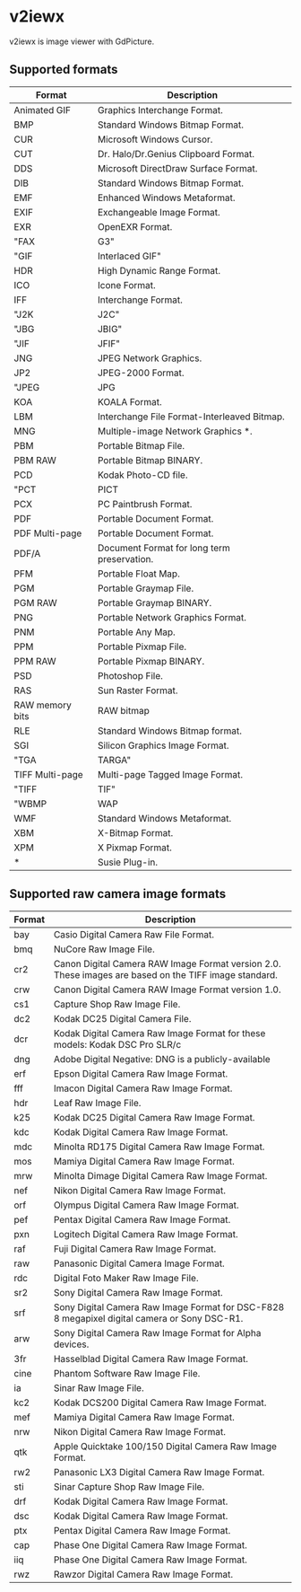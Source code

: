 # v2iewx
v2iewx is image viewer with GdPicture.

## Supported formats
Format|Description
----|----
Animated GIF|Graphics Interchange Format.
BMP|Standard Windows Bitmap Format.
CUR|Microsoft Windows Cursor.
CUT|Dr. Halo/Dr.Genius Clipboard Format.
DDS|Microsoft DirectDraw Surface Format.
DIB|Standard Windows Bitmap Format.
EMF|Enhanced Windows Metaformat.
EXIF|Exchangeable Image Format.
EXR|OpenEXR Format.
"FAX| G3"|Group 3 Raw Fax Format.
"GIF| Interlaced GIF"|Graphics Interchange Format.
HDR|High Dynamic Range Format.
ICO|Icone Format.
IFF|Interchange Format.
"J2K| J2C"|JPEG-2000 Codestream.
"JBG| JBIG"|Joint Bi-level Image Experts Group.
"JIF| JFIF"|JPEG File Interchange Format.
JNG|JPEG Network Graphics.
JP2|JPEG-2000 Format.
"JPEG| JPG| JPE"|Joint Photographic Expert Group.
KOA|KOALA Format.
LBM|Interchange File Format-Interleaved Bitmap.
MNG|Multiple-image Network Graphics *.
PBM|Portable Bitmap File.
PBM RAW|Portable Bitmap BINARY.
PCD|Kodak Photo-CD file.
"PCT| PICT| PIC"|Macintosh PICT Format.
PCX|PC Paintbrush Format.
PDF|Portable Document Format.
PDF Multi-page|Portable Document Format.
PDF/A|Document Format for long term preservation.
PFM|Portable Float Map.
PGM|Portable Graymap File.
PGM RAW|Portable Graymap BINARY.
PNG|Portable Network Graphics Format.
PNM|Portable Any Map.
PPM|Portable Pixmap File.
PPM RAW|Portable Pixmap BINARY.
PSD|Photoshop File.
RAS|Sun Raster Format.
RAW memory bits|RAW bitmap
RLE|Standard Windows Bitmap format.
SGI|Silicon Graphics Image Format.
"TGA| TARGA"|TARGA Image Format.
TIFF Multi-page|Multi-page Tagged Image Format.
"TIFF| TIF"|Tagged Image Format.
"WBMP| WAP| WBM"|Wireless Bitmap.
WMF|Standard Windows Metaformat.
XBM|X-Bitmap Format.
XPM|X Pixmap Format.
*|Susie Plug-in.

## Supported raw camera image formats
Format|Description
----|----
bay|Casio Digital Camera Raw File Format.
bmq|NuCore Raw Image File.
cr2|Canon Digital Camera RAW Image Format version 2.0. These images are based on the TIFF image standard.
crw|Canon Digital Camera RAW Image Format version 1.0.
cs1|Capture Shop Raw Image File.
dc2|Kodak DC25 Digital Camera File.
dcr|Kodak Digital Camera Raw Image Format for these models: Kodak DSC Pro SLR/c| Kodak DSC Pro SLR/n| Kodak DSC Pro 14N| Kodak DSC PRO 14nx.
dng|Adobe Digital Negative: DNG is a publicly-available| archival format for the raw files generated by digital cameras. By addressing the lack of an open standard for the raw files created by individual camera models| DNG helps ensure that photographers will be able to access their files in the future.
erf|Epson Digital Camera Raw Image Format.
fff|Imacon Digital Camera Raw Image Format.
hdr|Leaf Raw Image File.
k25|Kodak DC25 Digital Camera Raw Image Format.
kdc|Kodak Digital Camera Raw Image Format.
mdc|Minolta RD175 Digital Camera Raw Image Format.
mos|Mamiya Digital Camera Raw Image Format.
mrw|Minolta Dimage Digital Camera Raw Image Format.
nef|Nikon Digital Camera Raw Image Format.
orf|Olympus Digital Camera Raw Image Format.
pef|Pentax Digital Camera Raw Image Format.
pxn|Logitech Digital Camera Raw Image Format.
raf|Fuji Digital Camera Raw Image Format.
raw|Panasonic Digital Camera Image Format.
rdc|Digital Foto Maker Raw Image File.
sr2|Sony Digital Camera Raw Image Format.
srf|Sony Digital Camera Raw Image Format for DSC-F828 8 megapixel digital camera or Sony DSC-R1.
arw|Sony Digital Camera Raw Image Format for Alpha devices.
3fr|Hasselblad Digital Camera Raw Image Format.
cine|Phantom Software Raw Image File.
ia|Sinar Raw Image File.
kc2|Kodak DCS200 Digital Camera Raw Image Format.
mef|Mamiya Digital Camera Raw Image Format.
nrw|Nikon Digital Camera Raw Image Format.
qtk|Apple Quicktake 100/150 Digital Camera Raw Image Format.
rw2|Panasonic LX3 Digital Camera Raw Image Format.
sti|Sinar Capture Shop Raw Image File.
drf|Kodak Digital Camera Raw Image Format.
dsc|Kodak Digital Camera Raw Image Format.
ptx|Pentax Digital Camera Raw Image Format.
cap|Phase One Digital Camera Raw Image Format.
iiq|Phase One Digital Camera Raw Image Format.
rwz|Rawzor Digital Camera Raw Image Format.
